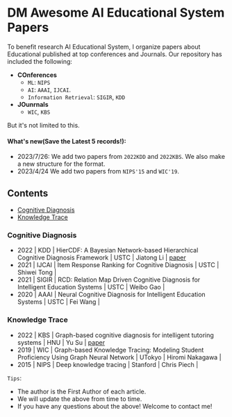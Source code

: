 # DM Awesome AI Educational System Papers

To benefit research  AI Educational System, I organize papers about Educational published at top conferences and Journals. Our repository has included the following:

- **COnferences**
  - `ML`: `NIPS`
  - `AI`: `AAAI`, `IJCAI`.
  - `Information Retrieval`: `SIGIR`, `KDD`
- **JOunrnals**
  - `WIC`, `KBS`

But it's not limited to this.

#### What's new(Save the Latest 5 records!):

- 2023/7/26: We add two papers from `2022KDD` and `2022KBS`. We also make a new structure for the format.
- 2023/4/24 We add two papers from `NIPS'15` and `WIC'19`.


## Contents
- [Cognitive Diagnosis](#Cognitive-Diagnosis)
- [Knowledge Trace](#Cognitive-Diagnosis)

### Cognitive Diagnosis

- 2022 | KDD | HierCDF: A Bayesian Network-based Hierarchical Cognitive Diagnosis Framework | USTC | Jiatong Li | [paper](https://dl.acm.org/doi/abs/10.1145/3534678.3539486)
- 2021 | IJCAI | Item Response Ranking for Cognitive Diagnosis | USTC | Shiwei Tong |
- 2021 | SIGIR | RCD: Relation Map Driven Cognitive Diagnosis for Intelligent Education Systems | USTC | Weibo Gao | 
- 2020 | AAAI | Neural Cognitive Diagnosis for Intelligent Education Systems | USTC | Fei Wang |


### Knowledge Trace

- 2022 | KBS | Graph-based cognitive diagnosis for intelligent tutoring systems | HNU | Yu Su | [paper](https://www.sciencedirect.com/science/article/pii/S095070512200778X)
- 2019 | WIC | Graph-based Knowledge Tracing: Modeling Student Proficiency Using Graph Neural Network | UTokyo | Hiromi Nakagawa |
- 2015 | NIPS | Deep knowledge tracing | Stanford | Chris Piech |


`Tips`: 
- The author is the First Author of each article.
- We will update the above from time to time.
- If you have any questions about the above! Welcome to contact me!
